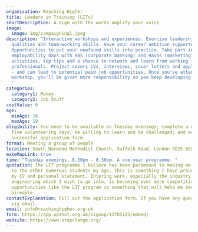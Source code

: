```yaml
---
organisation: Reaching Higher
title: Leaders in Training (LITs)
shortDescription: A sign with the words amplify your voice
image:
  image: img/campaigning1.jpeg
description: "Interactive workshops and experiences. Exercise leadership
  qualities and team-working skills. Have your career ambition supported.
  Opportunities to put your newfound skills into practice. Take part in
  employability days with RBS (corporate banking) and Havas (marketing), for
  activities, top tips and a chance to network and learn from working
  professionals. Project covers CVs, interviews, cover letters and applications
  - and can lead to potential paid job opportunities. Once you've attended every
  workshop, you'll be given more responsibility so you keep developing steadily.
  "
categories:
  category1: Money
  category2: Job Stuff
costValue: 0
age:
  minAge: 16
  maxAge: 19
eligibility: You need to be available on Tuesday evenings; complete a minimum of
  five volunteering days; be willing to learn and be challenged; and write a
  successful application form.
format: Meeting a group of people
location: South Norwood Methodist Church, Suffolk Road, London SE25 6EG
makeMapLink: true
time: "Tuesday evenings, 6.30pm - 8.30pm. A one-year programme. "
quotation: The LIT programme I believe has been paramount to making me stand out
  to the other numerous students my age. This is something I have proudly put on
  my CV and personal statement. Entering work, especially the industry of
  engineering which I wish to go into, is becoming ever more competitive and
  opportunities like the LIT program is something that will help me become more
  hireable.
contactExplanation: Fill out the application form. If you have any questions, get in touch
  via email.
email: info@reachinghigher.org.uk
form: https://app.upshot.org.uk/signup/137b5125/embed/
website: https://www.stepchange.org/
---
```

